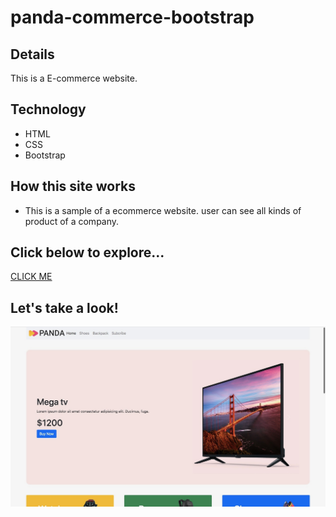 # panda-commerce-bootstrap
## Details 
This is a E-commerce website.


## Technology
+  HTML
+  CSS
+  Bootstrap

## How this site works
* This is a sample of a ecommerce website. user can see all kinds of product of a company.

## Click below to explore...
[CLICK ME](https://motiullahsajit.github.io/panda-commerce/)

## Let's take a look!
![alt text](images/site.jpg)
